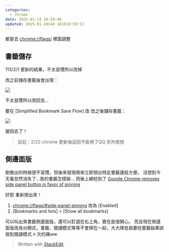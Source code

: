 ```yaml
---
categories:
  - chrome
date: 2025-01-14 10:59:46
updated: 2025-01-20144 181010:59:53
---
```

都是去 [chrome://flags/](chrome://flags/) 裡面調整


## 書籤儲存

113/2/1 更新的結果，不太習慣所以改掉

改之前儲存書籤後會出現：

![](https://blogger.googleusercontent.com/img/a/AVvXsEiXAzjVCT7b9WV8KuqrTyRWjCRAm0JJW_TGzhhtOrgWgiDb_x57yZwgjP2fswvA4AE0Zj3sGqC3Z_jMwF-Ha0U_2hO06vEeTUKlwrhKJWhlfDeqRJZ6rVehz8NCUPHjjX1wkoYZLq0AOcUPtV-pc0ZTY12D3QL6Hvr_5N6FoendznzmMVjvCG2X6T3SfB8=w320)

  

不太習慣所以改回去...

要在 [Simplified Bookmark Save Flow] 改
改之後儲存書籤：

![](https://blogger.googleusercontent.com/img/a/AVvXsEhVSs3LdW3v_OvEKSOG1jqhEWJOqh4GQwW6uxCinl5qOI2ehuymcxxt8WqlSEM5ArtNs5YCas1XFP5rkKH1dsfUGHVgNajnKzZ2iKrkHY9Lc2rFHAu__YGKy5FfmAcb5za-jowqWyNMl1xorVRX-qBzsGtOPAxGesnLtbQFJTb_HaldO76SvwEi-J0Ac9c=w320)

 變回去了！

> 註記：2/22 chrome 更新後這招不能用了QQ 另外想想

## 側邊面版
剛推出的時候很不習慣，但後來發現用來立即撈出特定書籤還挺方便。
沒想到今天看忽然消失了...我的書籤怎摸辦...
而後上網挖到了 [Google Chrome removes side panel button in favor of pinning](https://9to5google.com/2024/04/12/chrome-side-panel-button/) 

好耶 重新撈出來！
1. [chrome://flags/#side-panel-pinning](chrome://flags/#side-panel-pinning) 改為 [Enabled]
2. [Bookmarks and lists] > [Show all bookmarks]

可以叫出來書籤側邊面版，還可以釘選在右上角，實在是很開心。
而且現在側邊面版改為分開式，書籤、閱讀模式等等不會擠在一起，大大降低我要挖書籤結果誤按到閱讀模式 n 次的痛ww


> Written with [StackEdit](https://stackedit.io/).